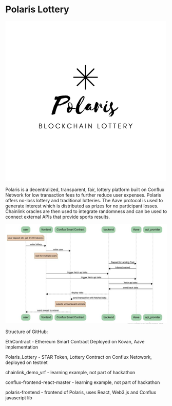 # Polaris Lottery
![Polaris](./imgs/whitelogo.png)

Polaris is a decentralized, transparent, fair, lottery platform built on Conflux Network for low transaction fees to further reduce user expenses. Polaris offers no-loss lottery and traditional lotteries. The Aave protocol is used to generate interest which is distributed as prizes for no participant losses. Chainlink oracles are then used to integrate randomness and can be used to connect external APIs that provide sports results.

![Version 2.0 Architecture](./imgs/v2arc.PNG)

Structure of GitHub:

EthContract - Ethereum Smart Contract Deployed on Kovan, Aave implementation 

Polaris_Lottery - STAR Token, Lottery Contract on Conflux Netowork, deployed on testnet 

chainlink_demo_vrf - learning example, not part of hackathon

conflux-frontend-react-master - learning example, not part of hackathon

polaris-frontend - frontend of Polaris, uses React, Web3.js and Conflux javascript lib
